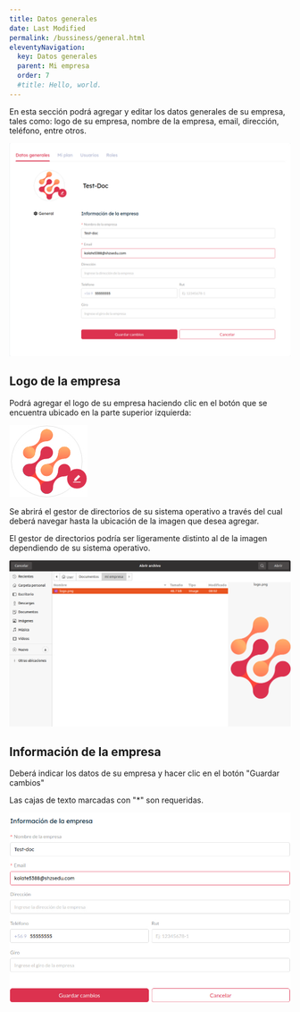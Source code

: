 ```yaml
---
title: Datos generales
date: Last Modified
permalink: /bussiness/general.html
eleventyNavigation:
  key: Datos generales
  parent: Mi empresa
  order: 7
  #title: Hello, world.
---
```


En esta sección podrá agregar y editar los datos generales de su empresa, tales como: logo de su empresa, nombre de la empresa, email, dirección, teléfono, entre otros.

![selccionae logo](/content/images/bussiness/general/general.jpg)

## Logo de la empresa

Podrá agregar el logo de su empresa haciendo clic en el botón que se encuentra ubicado en la parte superior izquierda:

![editar logo](/content/images/bussiness/general/logo.jpg)

Se abrirá el gestor de directorios de su sistema operativo a través del cual deberá navegar hasta la ubicación de la imagen que desea agregar.

<p class="note">
  El gestor de directorios podría ser ligeramente distinto al de la imagen dependiendo de su sistema operativo.
</p>

![selccionae logo](/content/images/bussiness/general/logo-2.png)

## Información de la empresa

Deberá indicar los datos de su empresa y hacer clic en el botón "Guardar cambios"

<p class="note">
  Las cajas de texto marcadas con "*" son requeridas.
</p>

![selccionae logo](/content/images/bussiness/general/form.jpg)
